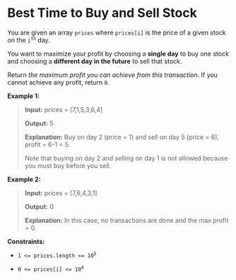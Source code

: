 # Best Time to Buy and Sell Stock

You are given an array <code>prices</code> where <code>prices[i]</code> is the price of a given stock on the <code>i<sup>th</sup></code> day.

You want to maximize your profit by choosing a **single day** to buy one stock and choosing a **different day in the future** to sell that stock.

Return *the maximum profit you can achieve from this transaction*. If you cannot achieve any profit, return <code>0</code>.


**Example 1:**
>
> **Input:** prices = [7,1,5,3,6,4]
>
> **Output:** 5
>
> **Explanation:** Buy on day 2 (price = 1) and sell on day 5 (price = 6), profit = 6-1 = 5.
>
> Note that buying on day 2 and selling on day 1 is not allowed because you must buy before you sell.

**Example 2:**
>
> **Input:** prices = [7,6,4,3,1]
>
> **Output:** 0
>
> **Explanation:** In this case, no transactions are done and the max profit = 0.


**Constraints:**

- <code>1 &lt;= prices.length &lt;= 10<sup>5</sup></code>

- <code>0 &lt;= prices[i] &lt;= 10<sup>4</sup></code>

